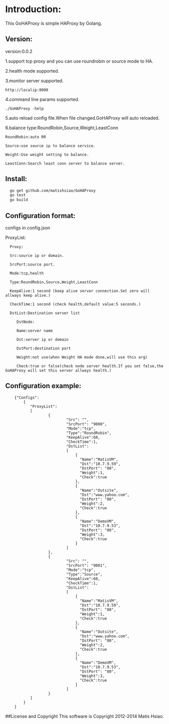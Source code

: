 # Introduction:
  This GoHAProxy is simple HAProxy by Golang.
  
## Version:

version:0.0.2

1.support tcp proxy and you can use roundrobin or source mode to HA.

2.health mode supported.

3.monitor server supported.

    http://localip:8080
     
4.command line params supported.

    ./GoHAProxy -help

5.auto reload config file.When file changed.GoHAProxy will auto reloaded.

6.balance type:RoundRobin,Source,Weight,LeastConn

    RoundRobin:auto RR
    
    Source:use source ip to balance service.
    
    Weight:Use weight setting to balance.
    
    LeastConn:Search least conn server to balance server.

  
## Install:
```sh
  go get github.com/matishsiao/GoHAProxy
  go test
  go build
```

## Configuration format:

configs in config.json

ProxyList:

      Proxy:

      Src:source ip or domain.

      SrcPort:source port.

      Mode:tcp,health

      Type:RoundRobin,Source,Weight,LeastConn
   
      KeepAlive:1 second (keep alive server connection.Set zero will allways keep alive.)

      CheckTime:1 second (check health,default value:5 seconds.)

      DstList:Destination server list
      
         DstNode:

         Name:server name

         Dst:server ip or domain
 
         DstPort:destination port

         Weight:not use(when Weight HA mode done,will use this arg)

         Check:true or false(check node server health.If you set false,the GoHAProxy will set this server allways health.)

## Configuration example:
		{"Configs": 
		    {       
		       "ProxyList":
		       [
		               {
		                       "Src": "",
		                       "SrcPort": "9000",
		                       "Mode":"tcp",
		                       "Type":"RoundRobin",
		                       "KeepAlive":60,
		                       "CheckTime":1,                       
		                       "DstList": 
		                       [
			                       {
			                       	 "Name":"MatisVM",
			                         "Dst":"10.7.9.59",
			                         "DstPort": "80",
			                         "Weight":1,
			                         "Check":true
			                       },
			                       {
			                         "Name":"Outsite",
			                         "Dst":"www.yahoo.com",
			                         "DstPort": "80",
			                         "Weight":2,
			                         "Check":true
			                       },
			                       {
			                       	 "Name":"DemoVM",
			                         "Dst":"10.7.9.53",
			                         "DstPort": "80",
			                         "Weight":3,
			                         "Check":true
			                       }
		                       ]
		               },
		               {
		                       "Src": "",
		                       "SrcPort": "9001",
		                       "Mode":"tcp",
		                       "Type":"Source",
		                       "KeepAlive":60,
		                       "CheckTime":1,                       
		                       "DstList": 
		                       [
			                       {
			                       	 "Name":"MatisVM",
			                         "Dst":"10.7.9.59",
			                         "DstPort": "80",
			                         "Weight":1,
			                         "Check":true
			                       },
			                       {
			                         "Name":"Outsite",
			                         "Dst":"www.yahoo.com",
			                         "DstPort": "80",
			                         "Weight":2,
			                         "Check":true
			                       },
			                       {
			                       	 "Name":"DemoVM",
			                         "Dst":"10.7.9.53",
			                         "DstPort": "80",
			                         "Weight":3,
			                         "Check":true
			                       }
		                       ]
		               }
		       ]
		    }
		}


##License and Copyright
This software is Copyright 2012-2014 Matis Hsiao.
